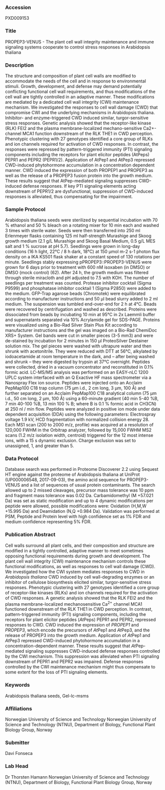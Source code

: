 ### Accession
PXD009153

### Title
PROPEP3-VENUS -  The plant cell wall integrity maintenance and immune signaling systems cooperate to control stress responses in Arabidopsis thaliana

### Description
The structure and composition of plant cell walls are modified to accommodate the needs of the cell and in response to environmental stimuli. Growth, development, and defense may demand potentially conflicting functional cell wall requirements, and thus modifications of the cell wall are tightly controlled in an adaptive manner. These modifications are mediated by a dedicated cell wall integrity (CWI) maintenance mechanism. We investigated the responses to cell wall damage (CWD) that compromise CWI and the underlying mechanisms in Arabidopsis thaliana. Inhibitor- and enzyme-triggered CWD induced similar, turgor-sensitive stress responses. Genetic analysis showed that the receptor-like kinase (RLK) FEI2 and the plasma membrane-localized mechano-sensitive Ca2+- channel MCA1 function downstream of the RLK THE1 in CWD perception. Phenotypic clustering with 27 genotypes identified a core group of RLKs and ion channels required for activation of CWD responses. In contrast, the responses were repressed by pattern-triggered immunity (PTI) signaling components including the receptors for plant elicitor peptides (AtPeps) PEPR1 and PEPR2 (PEPR1/2). Application of AtPep1 and AtPep3 repressed CWD-induced phytohormone accumulation in a concentration dependent manner. CWD induced the expression of both PROPEP1 and PROPEP3 as well as the release of a PROPEP3 fusion protein into the growth medium. These results suggest that AtPep-mediated signaling suppresses CWD-induced defense responses. If key PTI signaling elements acting downstream of PEPR1/2 are dysfunctional, suppression of CWD-induced responses is alleviated, thus compensating for the impairment.

### Sample Protocol
Arabidopsis thaliana seeds were sterilized by sequential incubation with 70 % ethanol and 50 % bleach on a rotating mixer for 10 min each and washed 3 times with sterile water. Seeds were then transferred into 250 ml Erlenmeyer flasks containing 125 ml half-strength Murashige and Skoog growth medium (2.1 g/L Murashige and Skoog Basal Medium, 0.5 g/L MES salt and 1 % sucrose at pH 5.7). Seedlings were grown in long-day conditions (16 h light, 22°C / 8 h dark, 18°C) at 150 μmol m-2 s-1 photon flux density on a IKA KS501 flask shaker at a constant speed of 130 rotations per minute.  Seedlings stably expressing pPROPEP3::PROPEP3-VENUS were grown for 6 days prior to treatment with 600 nM isoxaben (in DMSO) or DMSO (mock control) (62). After 24 h, the growth medium was filtered through sterile miracloth and pH adjusted to 7.5 with KOH. The number of seedlings per treatment was counted. Protease inhibitor cocktail (Sigma P9599) and phosphatase inhibitor cocktail 1 (Sigma P2850) were added to the medium. GFP-Trap agarose beads (Chromotek) were equilibrated according to manufacturer instructions and 50 μl bead slurry added to 2 ml medium. The suspension was tumbled end-over-end for 2 h at 4°C. Beads were recovered by centrifugation and washed as described. Proteins were dissociated from beads by incubating 10 min at 95°C in 2x Laemmli buffer and supernatants separated via 10% Acrylamide gel for SDS-PAGE. Proteins were visualized using a Bio-Rad Silver Stain Plus Kit according to manufacturer instructions and the gel was imaged on a Bio-Rad ChemiDoc XRS+ System. Gel bands were cut in smaller pieces (3-5 mm3) and were de-stained by incubation for 2 minutes in 150 μl ProteoSilver Destainer solution mix. The gel pieces were washed with ultrapure water and then shrunk with acetonitrile. They were reduced with DTT at 56°C, alkylated by iodoacetamide at room temperature in the dark, and – after being washed and shrunk – they were digested by trypsin at 37°C overnight. Peptides were collected, dried in a vacuum concentrator and reconstituted in 0.1% formic acid. LC-MS/MS analysis was performed on an EASY-nLC 1200 UPLC system interfaced with an Q Exactive HF mass spectrometer via a Nanospray Flex ion source. Peptides were injected onto an Acclaim PepMap100 C18 trap column (75 μm i.d., 2 cm long, 3 μm, 100 Å) and further separated on an Acclaim PepMap100 C18 analytical column (75 μm i.d., 50 cm long, 2 μm, 100 Å) using a 60-minute gradient (40 min 5-40 %B, 7 min 40-100 %B, 13 min 100 % B; where B is 0.1 % formic acid in CH3CN) at 250 nl / min flow. Peptides were analyzed in positive ion mode under data dependent acquisition (DDA) using the following parameters: Electrospray voltage 1.9 kV, HCD fragmentation with normalized collision energy 28. Each MS1 scan (200 to 2000 m/z, profile) was acquired at a resolution of 120,000 FWHM in the Orbitrap analyzer, followed by 15,000 FWHM MS2 scans (1.2 m/z isolation width, centroid) triggered for the 12 most intense ions, with a 15 s dynamic exclusion. Charge exclusion was set to unassigned, 1, and greater than 5.

### Data Protocol
Database search was performed in Proteome Discoverer 2.2 using Sequest HT engine against the proteome of Arabidopsis thaliana at UniProt (UP000006548, 2017-09-03), the amino acid sequence for PROPEP3-VENUS and a list of sequences of usual protein contaminants. The search allowed up to 2 missed cleavages, precursor mass tolerance was 10 ppm and fragment mass tolerance was 0.02 Da. Carbamidomethyl (M +57.021 Da) was set as static modification and up to 4 dynamic modifications per peptide were allowed, possible modifications were: Oxidation (H,M,W +15.995 Da) and Deamidation (N,Q +0.984 Da). Validation was performed at PSM, Peptide and Protein level with high confidence set as 1% FDR and medium confidence representing 5% FDR.

### Publication Abstract
Cell walls surround all plant cells, and their composition and structure are modified in a tightly controlled, adaptive manner to meet sometimes opposing functional requirements during growth and development. The plant cell wall integrity (CWI) maintenance mechanism controls these functional modifications, as well as responses to cell wall damage (CWD). We investigated how the CWI system mediates responses to CWD in <i>Arabidopsis thaliana</i> CWD induced by cell wall-degrading enzymes or an inhibitor of cellulose biosynthesis elicited similar, turgor-sensitive stress responses. Phenotypic clustering with 27 genotypes identified a core group of receptor-like kinases (RLKs) and ion channels required for the activation of CWD responses. A genetic analysis showed that the RLK FEI2 and the plasma membrane-localized mechanosensitive Ca<sup>2+</sup> channel MCA1 functioned downstream of the RLK THE1 in CWD perception. In contrast, pattern-triggered immunity (PTI) signaling components, including the receptors for plant elicitor peptides (<i>At</i>Peps) PEPR1 and PEPR2, repressed responses to CWD. CWD induced the expression of <i>PROPEP1</i> and <i>PROPEP3</i>, which encode the precursors of <i>At</i>Pep1 and <i>At</i>Pep3, and the release of PROPEP3 into the growth medium. Application of <i>At</i>Pep1 and <i>At</i>Pep3 repressed CWD-induced phytohormone accumulation in a concentration-dependent manner. These results suggest that <i>At</i>Pep-mediated signaling suppresses CWD-induced defense responses controlled by the CWI mechanism. This suppression was alleviated when PTI signaling downstream of PEPR1 and PEPR2 was impaired. Defense responses controlled by the CWI maintenance mechanism might thus compensate to some extent for the loss of PTI signaling elements.

### Keywords
Arabidopsis thaliana seeds, Gel-lc-msms

### Affiliations
Norwegian University of Science and Technology
Norwegian University of Science and Technology (NTNU), Department of Biology, Functional Plant Biology Group, Norway

### Submitter
Davi Fonseca

### Lab Head
Dr Thorsten Hamann
Norwegian University of Science and Technology (NTNU), Department of Biology, Functional Plant Biology Group, Norway


